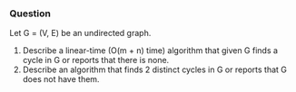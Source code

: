 ### Question

Let G = (V, E) be an undirected graph.

1. Describe a linear-time (O(m + n) time) algorithm that given G finds a cycle in G or reports that there is none.
1. Describe an algorithm that finds 2 distinct cycles in G or reports that G does not have them.
